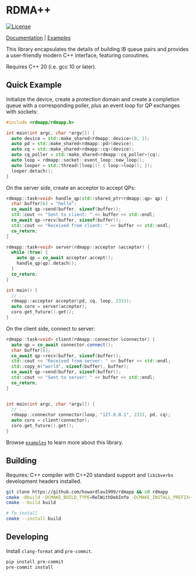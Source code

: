 # RDMA++

[![License](https://img.shields.io/badge/License-Apache_2.0-blue.svg)](https://opensource.org/licenses/Apache-2.0)

[Documentation](https://liuhaohua.com/rdmapp/) | [Examples](https://liuhaohua.com/rdmapp/examples.html)

This library encapsulates the details of building IB queue pairs and provides a user-friendly modern C++ interface, featuring coroutines.

Requires C++ 20 (i.e. gcc 10 or later).

## Quick Example

Initialize the device, create a protection domain and create a completion queue with a corresponding poller, plus an event loop for QP exchanges with sockets:

```cpp
#include <rdmapp/rdmapp.h>

int main(int argc, char *argv[]) {
  auto device = std::make_shared<rdmapp::device>(0, 1);
  auto pd = std::make_shared<rdmapp::pd>(device);
  auto cq = std::make_shared<rdmapp::cq>(device);
  auto cq_poller = std::make_shared<rdmapp::cq_poller>(cq);
  auto loop = rdmapp::socket::event_loop::new_loop();
  auto looper = std::thread([loop]() { loop->loop(); });
  looper.detach();
}
```

On the server side, create an acceptor to accept QPs:

```cpp
rdmapp::task<void> handle_qp(std::shared_ptr<rdmapp::qp> qp) {
  char buffer[6] = "hello";
  co_await qp->send(buffer, sizeof(buffer));
  std::cout << "Sent to client: " << buffer << std::endl;
  co_await qp->recv(buffer, sizeof(buffer));
  std::cout << "Received from client: " << buffer << std::endl;
  co_return;
}

rdmapp::task<void> server(rdmapp::acceptor &acceptor) {
  while (true) {
    auto qp = co_await acceptor.accept();
    handle_qp(qp).detach();
  }
  co_return;
}

int main() {
  // ...
  rdmapp::acceptor acceptor(pd, cq, loop, 2333);
  auto coro = server(acceptor);
  coro.get_future().get();
}
```

On the client side, connect to server:

```cpp
rdmapp::task<void> client(rdmapp::connector &connector) {
  auto qp = co_await connector.connect();
  char buffer[6];
  co_await qp->recv(buffer, sizeof(buffer));
  std::cout << "Received from server: " << buffer << std::endl;
  std::copy_n("world", sizeof(buffer), buffer);
  co_await qp->send(buffer, sizeof(buffer));
  std::cout << "Sent to server: " << buffer << std::endl;
  co_return;
}


int main(int argc, char *argv[]) {
  // ...
  rdmapp::connector connector(loop, "127.0.0.1", 2333, pd, cq);
  auto coro = client(connector);
  coro.get_future().get();
}
```

Browse [`examples`](/examples) to learn more about this library.

## Building

Requires: C++ compiler with C++20 standard support and `libibverbs` development headers installed.

```bash
git clone https://github.com/howardlau1999/rdmapp && cd rdmapp
cmake -Bbuild -DCMAKE_BUILD_TYPE=RelWithDebInfo -DCMAKE_INSTALL_PREFIX=$INSTALL_DIR .
cmake --build build

# To install
cmake --install build
```

## Developing

Install `clang-format` and `pre-commit`. 

```bash
pip install pre-commit
pre-commit install
```
